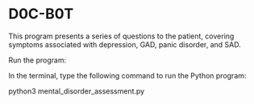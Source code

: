 # D0C-B0T
This program presents a series of questions to the patient, covering symptoms associated with depression, GAD, panic disorder, and SAD.


Run the program: 

In the terminal, type the following command to run the Python program:

python3 mental_disorder_assessment.py
